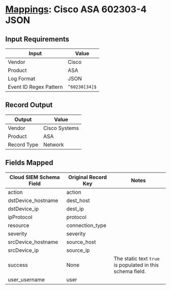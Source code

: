 # [Mappings](README.md): Cisco ASA 602303-4 JSON

## Input Requirements

|Input|Value|
|-----|-----|
|Vendor|Cisco|
|Product|ASA|
|Log Format|JSON|
|Event ID Regex Pattern|`^60230[34]$`|

## Record Output

|Output|Value|
|------|-----|
|Vendor|Cisco Systems|
|Product|ASA|
|Record Type|Network|

## Fields Mapped

|Cloud SIEM Schema Field|Original Record Key|Notes|
|-----------------------|-------------------|-----|
|action|action||
|dstDevice_hostname|dest_host||
|dstDevice_ip|dest_ip||
|ipProtocol|protocol||
|resource|connection_type||
|severity|severity||
|srcDevice_hostname|source_host||
|srcDevice_ip|source_ip||
|success|None|The static text `true` is populated in this schema field.|
|user_username|user||

